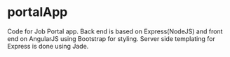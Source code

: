 # portalApp
Code for Job Portal app.
Back end is based on Express(NodeJS) and front end on AngularJS using Bootstrap for styling. Server side templating for Express is done using Jade.
